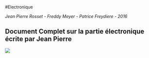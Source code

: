 #Electronique

*Jean Pierre Rosset - 
Freddy Meyer - Patrice Freydiere - 2016*



## Document Complet sur la partie électronique écrite par Jean Pierre


<a href='Partie électrique_nov-2016.pdf'>

<img src="2016-11-17 21_57_51-Partie électrique.png" />

</a>




